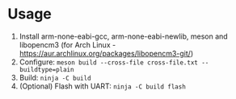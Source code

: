 # Usage
1. Install arm-none-eabi-gcc, arm-none-eabi-newlib, meson and libopencm3 (for Arch Linux - https://aur.archlinux.org/packages/libopencm3-git/)
2. Configure: `meson build --cross-file cross-file.txt --buildtype=plain`
3. Build: `ninja -C build`
4. (Optional) Flash with UART: `ninja -C build flash`
